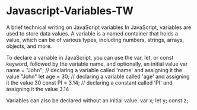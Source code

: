 # Javascript-Variables-TW
A brief technical writing on JavaScript variables
In JavaScript, variables are used to store data values. A variable is a named container that holds a value, which can be of various types, including numbers, strings, arrays, objects, and more.

To declare a variable in JavaScript, you can use the var, let, or const keyword, followed by the variable name, and optionally, an initial value
var name = "John";  // declaring a variable called 'name' and assigning it the value "John"
let age = 30;       // declaring a variable called 'age' and assigning it the value 30
const PI = 3.14;    // declaring a constant called 'PI' and assigning it the value 3.14

Variables can also be declared without an initial value:
var x;
let y;
const z;
